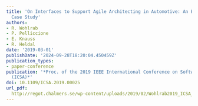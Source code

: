 ```yaml
---
title: 'On Interfaces to Support Agile Architecting in Automotive: An Exploratory
  Case Study'
authors:
- R. Wohlrab
- P. Pelliccione
- E. Knauss
- R. Heldal
date: '2019-03-01'
publishDate: '2024-09-28T18:20:04.450459Z'
publication_types:
- paper-conference
publication: '*Proc. of the 2019 IEEE International Conference on Software Architecture
  (ICSA)*'
doi: 10.1109/ICSA.2019.00025
url_pdf: 
  http://regot.chalmers.se/wp-content/uploads/2019/02/Wohlrab2019_ICSA_Interfaces.pdf
---
```

